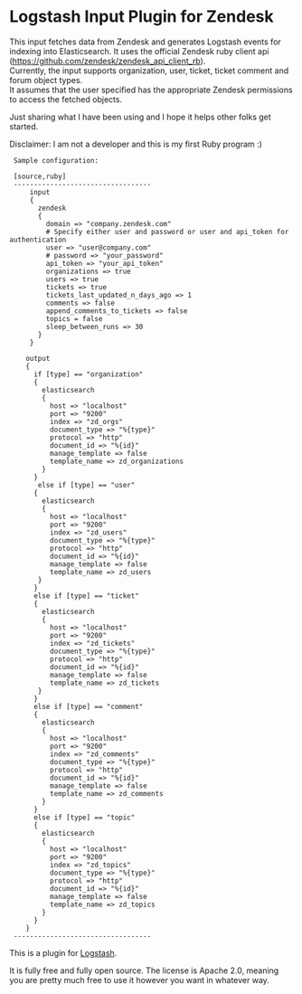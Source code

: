 # Logstash Input Plugin for Zendesk

This input fetches data from Zendesk and generates Logstash events for indexing into Elasticsearch.
It uses the official Zendesk ruby client api (https://github.com/zendesk/zendesk_api_client_rb).  
Currently, the input supports organization, user, ticket, ticket comment and forum object types.  
It assumes that the user specified has the appropriate Zendesk permissions to access the fetched objects.

Just sharing what I have been using and I hope it helps other folks get started.

Disclaimer:  I am not a developer and this is my first Ruby program :)

```
 Sample configuration:

 [source,ruby]
 ----------------------------------
     input 
     { 
       zendesk
       {
         domain => "company.zendesk.com"
         # Specify either user and password or user and api_token for authentication
         user => "user@company.com"
         # password => "your_password"
         api_token => "your_api_token"
         organizations => true
         users => true
         tickets => true
         tickets_last_updated_n_days_ago => 1
         comments => false
         append_comments_to_tickets => false
         topics = false
         sleep_between_runs => 30
       }
     }

    output 
    {
      if [type] == "organization"
      {
        elasticsearch
        {
          host => "localhost"
          port => "9200"
          index => "zd_orgs"
          document_type => "%{type}"
          protocol => "http"
          document_id => "%{id}"
          manage_template => false
          template_name => zd_organizations
        }
      }
       else if [type] == "user"
      {
        elasticsearch
        {
          host => "localhost"
          port => "9200"
          index => "zd_users"
          document_type => "%{type}"
          protocol => "http"
          document_id => "%{id}"
          manage_template => false
          template_name => zd_users
       }   
      } 
      else if [type] == "ticket"
      {    
        elasticsearch
        {
          host => "localhost"
          port => "9200"
          index => "zd_tickets"
          document_type => "%{type}"
          protocol => "http"
          document_id => "%{id}"
          manage_template => false
          template_name => zd_tickets
       }   
      } 
      else if [type] == "comment"
      {
        elasticsearch
        {
          host => "localhost"
          port => "9200"
          index => "zd_comments"
          document_type => "%{type}"
          protocol => "http"
          document_id => "%{id}"
          manage_template => false
          template_name => zd_comments
        }  
      }
      else if [type] == "topic"
      {
        elasticsearch
        {
          host => "localhost"
          port => "9200"
          index => "zd_topics"
          document_type => "%{type}"
          protocol => "http"
          document_id => "%{id}"
          manage_template => false
          template_name => zd_topics
        }  
      }  
    }
 ----------------------------------
```

This is a plugin for [Logstash](https://github.com/elastic/logstash).

It is fully free and fully open source. The license is Apache 2.0, meaning you are pretty much free to use it however you want in whatever way.


